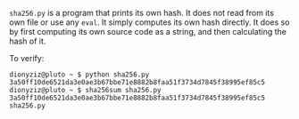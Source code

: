 `sha256.py` is a program that prints its own hash. It does not read from its own
file or use any `eval`. It simply computes its own hash directly. It does so by
first computing its own source code as a string, and then calculating the hash
of it.

To verify:

```
dionyziz@pluto ~ $ python sha256.py
3a50ff10de6521da3e0ae3b67bbe71e8882b8faa51f3734d7845f38995ef85c5
dionyziz@pluto ~ $ sha256sum sha256.py
3a50ff10de6521da3e0ae3b67bbe71e8882b8faa51f3734d7845f38995ef85c5  sha256.py
```